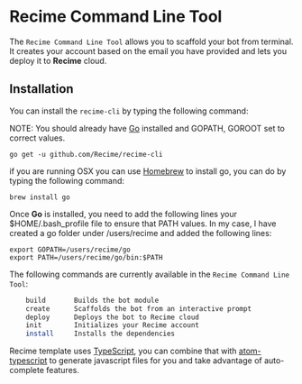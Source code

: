 # Recime Command Line Tool

The `Recime Command Line Tool` allows you to scaffold your bot from terminal. It creates your account based on the email you have provided and lets you deploy it to **Recime** cloud.


## Installation

You can install the `recime-cli` by typing the following command:

NOTE: You should already have [Go](https://golang.org/doc/install) installed and GOPATH, GOROOT set to correct values.

    go get -u github.com/Recime/recime-cli


if you are running OSX you can use [Homebrew](http://brew.sh/) to install go, you can do by typing the following command:

    brew install go


Once **Go** is installed, you need to add the following lines your $HOME/.bash_profile file to ensure that PATH values. In my case, I have created a go folder under /users/recime and added the following lines:

    export GOPATH=/users/recime/go
    export PATH=/users/recime/go/bin:$PATH
    

The following commands are currently available in the `Recime Command Line Tool`:

```bash
    build       Builds the bot module
    create      Scaffolds the bot from an interactive prompt
    deploy      Deploys the bot to Recime cloud
    init        Initializes your Recime account
    install     Installs the dependencies
```

Recime template uses [TypeScript](https://www.typescriptlang.org/docs/tutorial.html), you can combine that with [atom-typescript](https://atom.io/packages/atom-typescript)  to generate javascript files for you and take advantage of auto-complete features.
